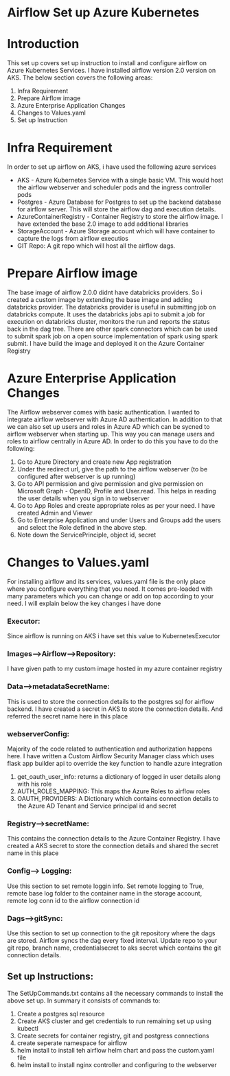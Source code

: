 # Airflow Set up Azure Kubernetes
# Introduction
  This set up covers set up instruction to install and configure airflow on Azure Kubernetes Services. I have installed airflow version 2.0 version on AKS.
  The below section covers the following areas:
  1. Infra Requirement
  2. Prepare Airflow image
  3. Azure Enterprise Application Changes
  4. Changes to Values.yaml
  5. Set up Instruction

# Infra Requirement
  In order to set up airflow on AKS, i have used the following azure services
   - AKS - Azure Kubernetes Service with a single basic VM. This would host the airflow webserver and scheduler pods and the ingress controller pods
   - Postgres - Azure Database for Postgres to set up the backend database for airflow server. This will store the airflow dag and execution details.
   - AzureContainerRegistry - Container Registry to store the airflow image. I have extended the base 2.0 image to add additional libraries
   - StorageAccount - Azure Storage account which will have container to capture the logs from airflow executios
   - GIT Repo: A git repo which will host all the airflow dags.
 
 # Prepare Airflow image
  The base image of airflow 2.0.0 didnt have databricks providers. So i created a custom image by extending the base image and adding databricks provider. The databricks provider is useful in submitting job on databricks compute. It uses the databricks jobs api to submit a job for execution on databricks cluster, monitors the run and reports the status back in the dag tree. There are other spark connectors which can be used to submit spark job on a open source implementation of spark using spark submit. I have build the image and deployed it on the Azure Container Registry
  
 # Azure Enterprise Application Changes
 The Airflow webserver comes with basic authentication. I wanted to integrate airflow webserver with Azure AD authentication. In addition to that we can also set up users and roles in Azure AD which can be sycned to airflow webserver when starting up. This way you can manage users and roles to airflow centrally in Azure AD. In order to do this you have to do the following:
  1. Go to Azure Directory and create new App registration
  2. Under the redirect url, give the path to the airflow webserver (to be configured after webserver is up running)
  3. Go to API permission and give permission and give permission on Microsoft Graph - OpenID, Profile and User.read. This helps in reading the user details when you sign in to webserver
  4. Go to App Roles and create appropriate roles as per your need. I have created Admin and Viewer
  5. Go to Enterprise Application and under Users and Groups add the users and select the Role defined in the above step.
  6. Note down the ServicePrinciple, object id, secret
    
 # Changes to Values.yaml
  For installing airflow and its services, values.yaml file is the only place where you configure everything that you need. It comes pre-loaded with many parameters which you can change or add on top according to your need. I will explain below the key changes i have done 
  ### Executor: 
   Since airflow is running on AKS i have set this value to KubernetesExecutor
  ### Images-->Airflow-->Repository:
   I have given path to my custom image hosted in my azure container registry
  ### Data-->metadataSecretName:
   This is used to store the connection details to the postgres sql for airflow backend. I have created a secret in AKS to store the connection details. And referred the secret name here in this place
  ### webserverConfig:
   Majority of the code related to authentication and authorization happens here. I have written a Custom Airflow Security Manager class which uses flask app builder api to override the key function to handle azure integration
   1. get_oauth_user_info: returns a dictionary of logged in user details along with his role
   2. AUTH_ROLES_MAPPING: This maps the Azure Roles to airflow roles
   3. OAUTH_PROVIDERS: A Dictionary which contains connection details to the Azure AD Tenant and Service principal id and secret
  ### Registry-->secretName:
   This contains the connection details to the Azure Container Registry. I have created a AKS secret to store the connection details and shared the secret name in this place
  ### Config--> Logging:
   Use this section to set remote loggin info. Set remote logging to True, remote base log folder to the container name in the storage account, remote log conn id to the airflow connection id
  ### Dags-->gitSync:
   Use this section to set up connection to the git repository where the dags are stored. Airflow syncs the dag every fixed interval. Update repo to your git repo, branch name, credentialsecret to aks secret which contains the git connection details.
 
 ## Set up Instructions:
 
 The SetUpCommands.txt contains all the necessary commands to install the above set up. In summary it consists of commands to:
 1. Create a postgres sql resource
 2. Create AKS cluster and get credentials to run remaining set up using kubectl
 3. Create secrets for container registry, git and postgress connections
 4. create seperate namespace for airflow
 5. helm install to install teh airflow helm chart and pass the custom.yaml file
 6. helm install to install nginx controller and configuring to the webserver
 
 
 
 
 
 
 
 
 
 
 
 
 
 
 
 
 
 

